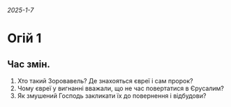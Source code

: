 
_2025-1-7_

# Огій 1

## Час змін.
1. Хто такий Зоровавель? Де знахояться євреї і сам пророк?
2. Чому євреї у вигнанні вважали, що не час повертатися в Єрусалим?
3. Як змушений Господь закликати їх до повернення і відбудови?

